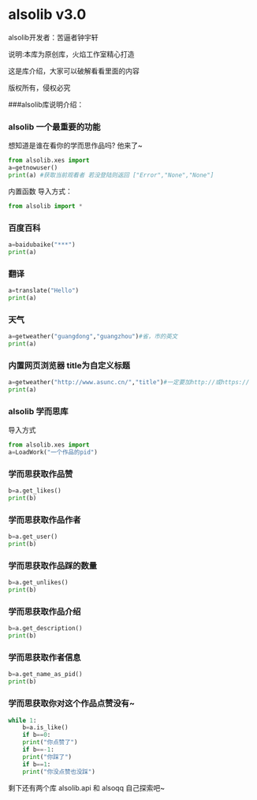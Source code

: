
# alsolib v3.0
alsolib开发者：苦逼者钟宇轩

说明:本库为原创库，火焰工作室精心打造

这是库介绍，大家可以破解看看里面的内容

版权所有，侵权必究

###alsolib库说明介绍：

### alsolib 一个最重要的功能
想知道是谁在看你的学而思作品吗?
他来了~
```python
from alsolib.xes import
a=getnowuser()
print(a) #获取当前观看者 若没登陆则返回 ["Error","None","None"]
```

内置函数 导入方式：

```python
from alsolib import *
```
### 百度百科

```python
a=baidubaike("***")
print(a)
```
### 翻译

```python
a=translate("Hello") 
print(a)
```
### 天气

```python
a=getweather("guangdong","guangzhou")#省，市的英文
print(a)
```

### 内置网页浏览器 title为自定义标题

```python
a=getweather("http://www.asunc.cn/","title")#一定要加http://或https://
print(a)
```

### alsolib 学而思库
导入方式
```python
from alsolib.xes import
a=LoadWork("一个作品的pid")
```


### 学而思获取作品赞

```python
b=a.get_likes()
print(b)
```

### 学而思获取作品作者

```python
b=a.get_user()
print(b)
```

### 学而思获取作品踩的数量

```python
b=a.get_unlikes()
print(b)
```

### 学而思获取作品介绍

```python
b=a.get_description()
print(b)
```

### 学而思获取作者信息

```python
b=a.get_name_as_pid()
print(b)
```

### 学而思获取你对这个作品点赞没有~

```python
while 1:
    b=a.is_like()
    if b==0:
	print("你点赞了")
    if b==-1:
	print("你踩了")
    if b==1:
	print("你没点赞也没踩")
```

剩下还有两个库 alsolib.api 和 alsoqq 自己探索吧~

